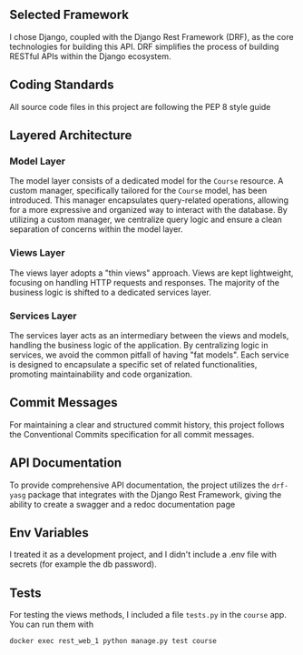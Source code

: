 ## Selected Framework

I chose Django, coupled with the Django Rest Framework (DRF), as the core technologies for building this API. 
DRF simplifies the process of building RESTful APIs within the Django ecosystem.


## Coding Standards

All source code files in this project are following the PEP 8 style guide


## Layered Architecture

### Model Layer

The model layer consists of a dedicated model for the `Course` resource.
A custom manager, specifically tailored for the `Course` model, has been introduced. 
This manager encapsulates query-related operations, allowing for a more expressive and organized way to interact with the database. 
By utilizing a custom manager, we centralize query logic and ensure a clean separation of concerns within the model layer.

### Views Layer

The views layer adopts a "thin views" approach. Views are kept lightweight, focusing on handling HTTP requests and responses. 
The majority of the business logic is shifted to a dedicated services layer.

### Services Layer

The services layer acts as an intermediary between the views and models, handling the business logic of the application. 
By centralizing logic in services, we avoid the common pitfall of having "fat models". Each service is designed to encapsulate a specific set of related functionalities, promoting maintainability and code organization.


## Commit Messages

For maintaining a clear and structured commit history, this project follows the Conventional Commits specification for all commit messages.


## API Documentation

To provide comprehensive API documentation, the project utilizes the `drf-yasg` package that integrates with the Django Rest Framework,
giving the ability to create a swagger and a redoc documentation page

## Env Variables

I treated it as a development project, and I didn't include a .env file with secrets (for example the db password).

## Tests

For testing the views methods, I included a file ```tests.py``` in the ```course``` app. You can run them with
```bash
docker exec rest_web_1 python manage.py test course